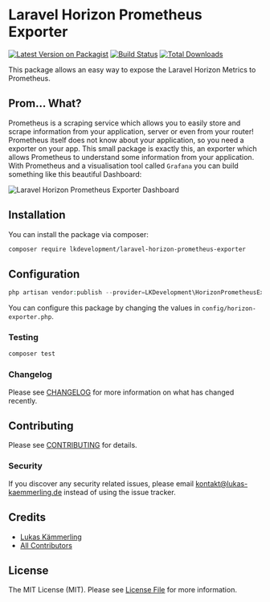# Laravel Horizon Prometheus Exporter

[![Latest Version on Packagist](https://img.shields.io/packagist/v/lkdevelopment/laravel-horizon-prometheus-exporter.svg?style=flat-square)](https://packagist.org/packages/lkdevelopment/laravel-horizon-prometheus-exporter)
[![Build Status](https://img.shields.io/travis/lkdevelopment/laravel-horizon-prometheus-exporter/master.svg?style=flat-square)](https://travis-ci.org/lkdevelopment/laravel-horizon-prometheus-exporter)
[![Total Downloads](https://img.shields.io/packagist/dt/lkdevelopment/laravel-horizon-prometheus-exporter.svg?style=flat-square)](https://packagist.org/packages/lkdevelopment/laravel-horizon-prometheus-exporter)


This package allows an easy way to expose the Laravel Horizon Metrics to Prometheus.

## Prom... What?

Prometheus is a scraping service which allows you to easily store and scrape information from your application, server or even from your router!
Prometheus itself does not know about your application, so you need a exporter on your app. This small package is exactly this, an exporter which allows Prometheus to understand some information
from your application. With Prometheus and a visualisation tool called `Grafana` you can build something like this beautiful Dashboard:

![Laravel Horizon Prometheus Exporter Dashboard](https://pbs.twimg.com/media/EHdSoNGX4AEpbia?format=jpg&name=4096x4096)

## Installation

You can install the package via composer:

```bash
composer require lkdevelopment/laravel-horizon-prometheus-exporter
```

## Configuration
``` php
php artisan vendor:publish --provider=LKDevelopment\HorizonPrometheusExporter\HorizonPrometheusExporterServiceProvider
```
You can configure this package by changing the values in `config/horizon-exporter.php`.


### Testing

``` bash
composer test
```

### Changelog

Please see [CHANGELOG](CHANGELOG.md) for more information on what has changed recently.

## Contributing

Please see [CONTRIBUTING](CONTRIBUTING.md) for details.

### Security

If you discover any security related issues, please email kontakt@lukas-kaemmerling.de instead of using the issue tracker.

## Credits

- [Lukas Kämmerling](https://github.com/LKaemmerling)
- [All Contributors](../../contributors)

## License

The MIT License (MIT). Please see [License File](LICENSE.md) for more information.
